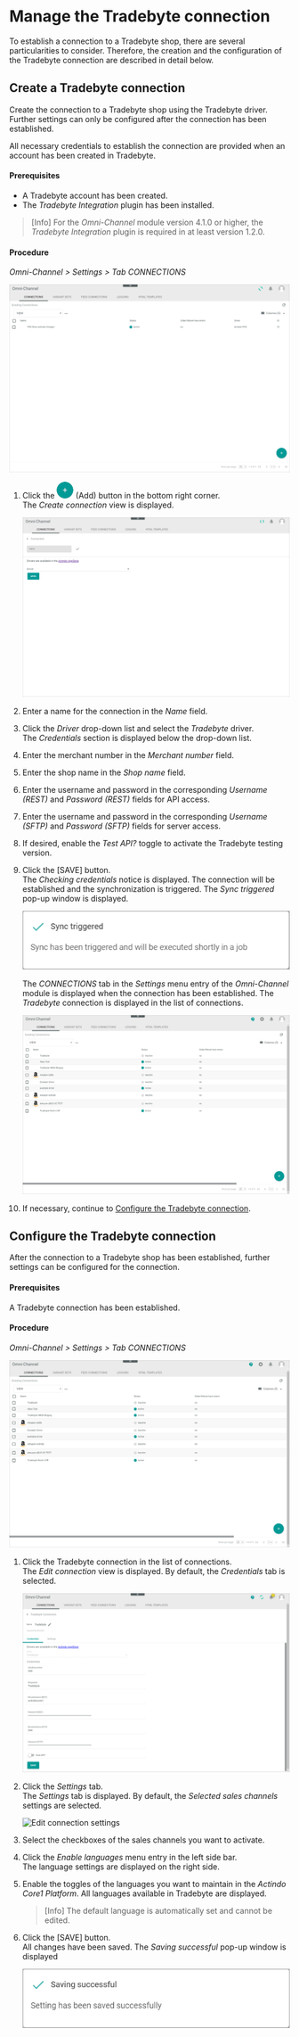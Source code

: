 # Manage the Tradebyte connection

To establish a connection to a Tradebyte shop, there are several particularities to consider. Therefore,  the creation and the configuration of the Tradebyte connection are described in detail below.


## Create a Tradebyte connection

Create the connection to a Tradebyte shop using the Tradebyte driver. Further settings can only be configured after the connection has been established.

All necessary credentials to establish the connection are provided when an account has been created in Tradebyte.

#### Prerequisites

- A Tradebyte account has been created.
- The *Tradebyte Integration* plugin has been installed.

> [Info] For the *Omni-Channel* module version 4.1.0 or higher, the *Tradebyte Integration* plugin is required in at least version 1.2.0.

[comment]: <> (Versions prüfen: Tradebyte Integration noch in Pre-release 1.2.1 und 4.0.0)

#### Procedure

*Omni-Channel > Settings > Tab CONNECTIONS*

![Connection](../../Assets/Screenshots/Channels/Settings/Connections/Connection.png "[Connection]")

1. Click the ![Add](../../Assets/Icons/Plus01.png "[Add]") (Add) button in the bottom right corner.    
  The *Create connection* view is displayed.

    ![Create connection](../../Assets/Screenshots/Channels/Settings/Connections/CreateConnection.png "[Create connection]")

2. Enter a name for the connection in the *Name* field.

3. Click the *Driver* drop-down list and select the *Tradebyte* driver.  
  The *Credentials* section is displayed below the drop-down list.

4. Enter the merchant number in the *Merchant number* field.

5. Enter the shop name in the *Shop name* field.

6. Enter the username and password in the corresponding *Username (REST)* and *Password (REST)* fields for API access.

7. Enter the username and password in the corresponding *Username (SFTP)* and *Password (SFTP)* fields for server access.

8. If desired, enable the *Test API?* toggle to activate the Tradebyte testing version. 
	
[comment]: <> (Unsicher, was gemeint ist; stating version, testing system? Check!)

9. Click the [SAVE] button.  
  The *Checking credentials* notice is displayed. The connection will be established and the synchronization is triggered. The *Sync triggered* pop-up window is displayed.  

    ![Sync triggered](../../Assets/Screenshots/Channels/Settings/Connections/SyncTriggered.png "[Sync triggered]")

    The *CONNECTIONS* tab in the *Settings* menu entry of the *Omni-Channel* module is displayed when the connection has been established. The *Tradebyte* connection is displayed in the list of connections.

    ![Tradebyte connection](../../Assets/Screenshots/Channels/Settings/Connections/Tradebyte/Connection.png "[Tradebyte connection]")	

10. If necessary, continue to [Configure the Tradebyte connection](#configure-the-Tradebyte-connection).


## Configure the Tradebyte connection   

After the connection to a Tradebyte shop has been established, further settings can be configured for the connection.

#### Prerequisites

A Tradebyte connection has been established.

#### Procedure

*Omni-Channel > Settings > Tab CONNECTIONS*

![Tradebyte connection](../../Assets/Screenshots/Channels/Settings/Connections/Tradebyte/Connection.png "[Tradebyte connection]")

1. Click the Tradebyte connection in the list of connections.   
  The *Edit connection* view is displayed. By default, the *Credentials* tab is selected.

    ![Edit connection credentials](../../Assets/Screenshots/Channels/Settings/Connections/Tradebyte/EditConnectionCredentials.png "[Edit connection credentials]")

2. Click the *Settings* tab.   
  The *Settings* tab is displayed. By default, the *Selected sales channels* settings are selected. 

    ![Edit connection settings](../../Assets/Screenshots/Channels/Settings/Connections/Tradebyte/EditConnectionSettings.png "[Edit connection settings]")

3. Select the checkboxes of the sales channels you want to activate.  

4. Click the *Enable languages* menu entry in the left side bar.  
    The language settings are displayed on the right side. 

5. Enable the toggles of the languages you want to maintain in the *Actindo Core1 Platform*. All languages available in Tradebyte are displayed.

    > [Info] The default language is automatically set and cannot be edited.

6. Click the [SAVE] button.  
    All changes have been saved. The *Saving successful* pop-up window is displayed

    ![Saving successful](../../Assets/Screenshots/Channels/Settings/Connections/SavingSuccessful.png "[Saving successful]")

